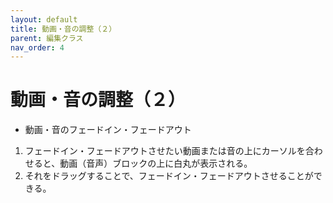 ```yaml
---
layout: default
title: 動画・音の調整（２）
parent: 編集クラス
nav_order: 4
---
```


# 動画・音の調整（２）

* 動画・音のフェードイン・フェードアウト
 1. フェードイン・フェードアウトさせたい動画または音の上にカーソルを合わせると、動画（音声）ブロックの上に白丸が表示される。
 2. それをドラッグすることで、フェードイン・フェードアウトさせることができる。
